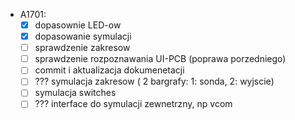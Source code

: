 - A1701:
	- [x] dopasownie LED-ow
	- [x] dopasowanie symulacji
	- [ ] sprawdzenie zakresow
	- [ ] sprawdzenie rozpoznawania UI-PCB (poprawa porzedniego)
	- [ ] commit i aktualizacja dokumenetacji
	- [ ] ??? symulacja zakresow ( 2 bargrafy: 1: sonda, 2: wyjscie)
	- [ ] symulacja switches
	- [ ] ??? interface do symulacji zewnetrzny, np vcom